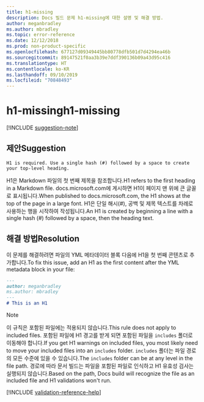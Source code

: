 ```yaml
---
title: h1-missing
description: Docs 빌드 문제 h1-missing에 대한 설명 및 해결 방법.
author: meganbradley
ms.author: mbradley
ms.topic: error-reference
ms.date: 12/12/2018
ms.prod: non-product-specific
ms.openlocfilehash: 677127d09349445bb80778dfb501d7d4294ea46b
ms.sourcegitcommit: 89147521f0aa3b39e7ddf390136b09a43d95c416
ms.translationtype: HT
ms.contentlocale: ko-KR
ms.lasthandoff: 09/10/2019
ms.locfileid: "70848493"
---
```

# <a name="h1-missing"></a><span data-ttu-id="94cc1-103">h1-missing</span><span class="sxs-lookup"><span data-stu-id="94cc1-103">h1-missing</span></span>

[!INCLUDE [suggestion-note](includes/suggestion-note.md)]

## <a name="suggestion"></a><span data-ttu-id="94cc1-104">제안</span><span class="sxs-lookup"><span data-stu-id="94cc1-104">Suggestion</span></span>

`H1 is required. Use a single hash (#) followed by a space to create your top-level heading.`

<span data-ttu-id="94cc1-105">H1은 Markdown 파일의 첫 번째 제목을 참조합니다.</span><span class="sxs-lookup"><span data-stu-id="94cc1-105">H1 refers to the first heading in a Markdown file.</span></span> <span data-ttu-id="94cc1-106">docs.microsoft.com에 게시하면 H1이 페이지 맨 위에 큰 글꼴로 표시됩니다.</span><span class="sxs-lookup"><span data-stu-id="94cc1-106">When published to docs.microsoft.com, the H1 shows at the top of the page in a large font.</span></span> <span data-ttu-id="94cc1-107">H1은 단일 해시(#), 공백 및 제목 텍스트를 차례로 사용하는 행을 시작하여 작성됩니다.</span><span class="sxs-lookup"><span data-stu-id="94cc1-107">An H1 is created by beginning a line with a single hash (#) followed by a space, then the heading text.</span></span>

## <a name="resolution"></a><span data-ttu-id="94cc1-108">해결 방법</span><span class="sxs-lookup"><span data-stu-id="94cc1-108">Resolution</span></span>

<span data-ttu-id="94cc1-109">이 문제를 해결하려면 파일의 YML 메타데이터 블록 다음에 H1을 첫 번째 콘텐츠로 추가합니다.</span><span class="sxs-lookup"><span data-stu-id="94cc1-109">To fix this issue, add an H1 as the first content after the YML metadata block in your file:</span></span>

```markdown
---
author: meganbradley
ms.author: mbradley
---
# This is an H1
```

> [!NOTE]
> <span data-ttu-id="94cc1-110">이 규칙은 포함된 파일에는 적용되지 않습니다.</span><span class="sxs-lookup"><span data-stu-id="94cc1-110">This rule does not apply to included files.</span></span> <span data-ttu-id="94cc1-111">포함된 파일에 H1 경고를 받게 되면 포함된 파일을 `includes` 폴더로 이동해야 합니다.</span><span class="sxs-lookup"><span data-stu-id="94cc1-111">If you get H1 warnings on included files, you most likely need to move your included files into an `includes` folder.</span></span> <span data-ttu-id="94cc1-112">`includes` 폴더는 파일 경로의 모든 수준에 있을 수 있습니다.</span><span class="sxs-lookup"><span data-stu-id="94cc1-112">The `includes` folder can be at any level in the file path.</span></span> <span data-ttu-id="94cc1-113">경로에 따라 문서 빌드는 파일을 포함된 파일로 인식하고 H1 유효성 검사는 실행되지 않습니다.</span><span class="sxs-lookup"><span data-stu-id="94cc1-113">Based on the path, Docs build will recognize the file as an included file and H1 validations won't run.</span></span>

<!--make sure to add this file to your includes folder and verify the path-->
[!INCLUDE [validation-reference-help](includes/validation-reference-help.md)]